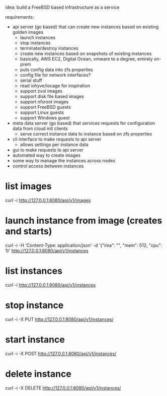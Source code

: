 idea: build a FreeBSD based infrastructure as a service

requirements:
  - api server (go based) that can create new instances based on existing golden images
    + launch instances
    + stop instances
    + terminate/destroy instances
    - create new instances based on snapshots of existing instances
    - basically, AWS EC2, Digital Ocean, vmware to a degree, entirely on-prem
    + puts config data into zfs properties
    - config file for network interfaces?
    - serial stuff
    - read iohyve/iocage for inspiration
    - support zvol images
    - support disk file based images
    - support nfsroot images
    - support FreeBSD guests
    - support Linux guests
    - support Windows guest
  - meta data server (go based) that services requests for configuration data from cloud init clients
    - serve correct instance data to instance based on zfs properties
  - cli interface to make requests to api server
    - allows settings per instance data
  - gui to make requests to api server
  - automated way to create images
  - some way to manage the instances across nodes
  - control access between instances

# list images
curl -i http://127.0.0.1:8080/api/v1/images

# launch instance from image (creates and starts)
curl -i -H 'Content-Type: application/json' -d '{"ima": "<imageid>", "mem": 512, "cpu": 1}' http://127.0.0.1:8080/api/v1/instances

# list instances
curl -i http://127.0.0.1:8080/api/v1/instances

# stop instance
curl -i -X PUT http://127.0.0.1:8080/api/v1/instances/<instanceid>

# start instance
curl -i -X POST http://127.0.0.1:8080/api/v1/instances/<instanceid>

# delete instance
curl -i -X DELETE http://127.0.0.1:8080/api/v1/instances/<instanceid>
